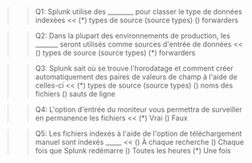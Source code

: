 

>>Q1: Splunk utilise des ________ pour classer le type de données indexées <<
(*) types de source (source types)
() forwarders

>>Q2: Dans la plupart des environnements de production, les _______ seront utilisés comme sources d'entrée de données <<
() types de source (source types)
(*) forwarders

>>Q3: Splunk sait où se trouve l'horodatage et comment créer automatiquement des paires de valeurs de champ à l'aide de celles-ci <<
(*) types de source (source types)
() noms des fichiers
() sauts de ligne

>>Q4: L'option d'entrée du moniteur vous permettra de surveiller en permanence les fichiers <<
(*) Vrai
() Faux

>>Q5: Les fichiers indexés à l'aide de l'option de téléchargement manuel sont indexés _____ <<
() À chaque recherche
() Chaque fois que Splunk redémarre
() Toutes les heures
(*) Une fois
